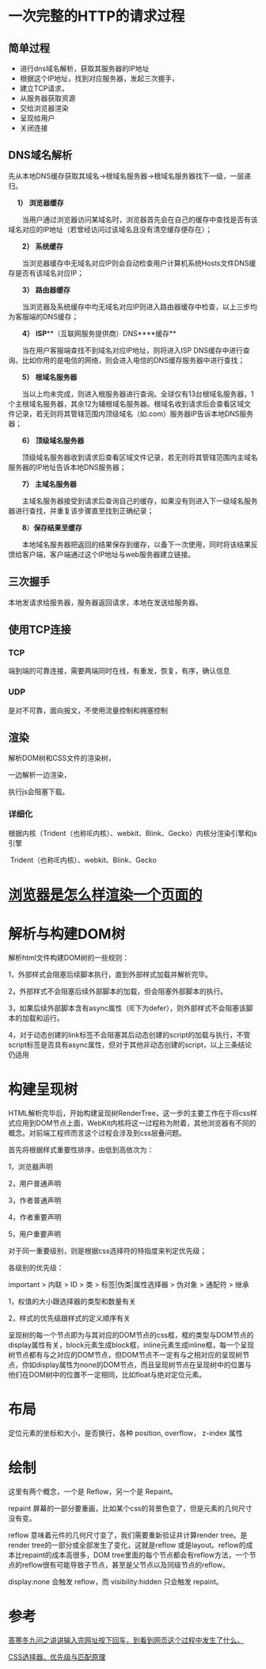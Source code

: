 # 一次完整的HTTP的请求过程

## 简单过程

- 进行dns域名解析，获取其服务器的IP地址
- 根据这个IP地址，找到对应服务器，发起三次握手，
- 建立TCP请求，
- 从服务器获取资源
- 交给浏览器渲染
- 呈现给用户
- 关闭连接

## DNS域名解析

先从本地DNS缓存获取其域名->根域名服务器->根域名服务器找下一级，一层递归。

​	　**1）** **浏览器缓存**

　　当用户通过浏览器访问某域名时，浏览器首先会在自己的缓存中查找是否有该域名对应的IP地址（若曾经访问过该域名且没有清空缓存便存在）；

　　**2）** **系统缓存**

　　当浏览器缓存中无域名对应IP则会自动检查用户计算机系统Hosts文件DNS缓存是否有该域名对应IP；

　　**3）** **路由器缓存**

　　当浏览器及系统缓存中均无域名对应IP则进入路由器缓存中检查，以上三步均为客服端的DNS缓存；

　　**4）** **ISP****（互联网服务提供商）DNS****缓存**

　　当在用户客服端查找不到域名对应IP地址，则将进入ISP DNS缓存中进行查询。比如你用的是电信的网络，则会进入电信的DNS缓存服务器中进行查找；

　　**5）** **根域名服务器**

　　当以上均未完成，则进入根服务器进行查询。全球仅有13台根域名服务器，1个主根域名服务器，其余12为辅根域名服务器。根域名收到请求后会查看区域文件记录，若无则将其管辖范围内顶级域名（如.com）服务器IP告诉本地DNS服务器；

　　**6）** **顶级域名服务器**

　　顶级域名服务器收到请求后查看区域文件记录，若无则将其管辖范围内主域名服务器的IP地址告诉本地DNS服务器；

　　**7）** **主域名服务器**

　　主域名服务器接受到请求后查询自己的缓存，如果没有则进入下一级域名服务器进行查找，并重复该步骤直至找到正确纪录；

　　**8**）**保存结果至缓存**

　　本地域名服务器把返回的结果保存到缓存，以备下一次使用，同时将该结果反馈给客户端，客户端通过这个IP地址与web服务器建立链接。

## 三次握手

本地发请求给服务器，服务器返回请求，本地在发送给服务器。

## 使用TCP连接

### TCP

端到端的可靠连接，需要两端同时在线，有重发，恢复，有序，确认信息

### UDP

是对不可靠，面向报文，不使用流量控制和拥塞控制

## 渲染

解析DOM树和CSS文件的渲染树，

一边解析一边渲染，

执行js会阻塞下载。

### 详细化

根据内核（Trident（也称IE内核）、webkit、Blink、Gecko）内核分渲染引擎和js引擎

​	Trident（也称IE内核）、webkit、Blink、Gecko

# [浏览器是怎么样渲染一个页面的](https://www.cnblogs.com/jesse-band/p/4625633.html)

# **解析与构建DOM树**

解析html文件构建DOM树的一些规则：

1，外部样式会阻塞后续脚本执行，直到外部样式加载并解析完毕。

2，外部样式不会阻塞后续外部脚本的加载，但会阻塞外部脚本的执行。

3，如果后续外部脚本含有async属性（IE下为defer），则外部样式不会阻塞该脚本的加载和运行。

4，对于动态创建的link标签不会阻塞其后动态创建的script的加载与执行，不管script标签是否具有async属性，但对于其他非动态创建的script，以上三条结论仍适用

# **构建呈现树**

HTML解析完毕后，开始构建呈现树RenderTree，这一步的主要工作在于将css样式应用到DOM节点上面，WebKit内核将这一过程称为附着，其他浏览器有不同的概念。对前端工程师而言这个过程会涉及到css层叠问题。

首先将根据样式重要性排序，由低到高依次为：

1，浏览器声明

2，用户普通声明

3，作者普通声明

4，作者重要声明

5，用户重要声明

对于同一重要级别，则是根据css选择符的特指度来判定优先级；

各级别的优先级：

important > 内联 > ID > 类 > 标签|伪类|属性选择器 > 伪对象 > 通配符 > 继承

1，权值的大小跟选择器的类型和数量有关

2，样式的优先级跟样式的定义顺序有关

呈现树的每一个节点即为与其对应的DOM节点的css框，框的类型与DOM节点的display属性有关，block元素生成block框，inline元素生成inline框，每一个呈现树节点都有与之对应的DOM节点，但DOM节点不一定有与之相对应的呈现树节点，你如display属性为none的DOM节点，而且呈现树节点在呈现树中的位置与他们在DOM树中的位置不一定相同，比如float与绝对定位元素。

# **布局** 

定位元素的坐标和大小，是否换行，各种 position, overflow， z-index 属性

# **绘制**

这里有两个概念，一个是 Reflow，另一个是 Repaint。

repaint 屏幕的一部分要重画，比如某个css的背景色变了，但是元素的几何尺寸没有变。

reflow 意味着元件的几何尺寸变了，我们需要重新验证并计算render tree。是render tree的一部分或全部发生了变化，这就是reflow 或是layout。reflow的成本比repaint的成本高很多，DOM tree里面的每个节点都会有reflow方法，一个节点的reflow很有可能导致子节点，甚至是父节点以及同级节点的reflow。

display:none 会触发 reflow，而 visibility:hidden 只会触发 repaint。

# 参考

[答寒冬九问之讲讲输入完网址按下回车，到看到网页这个过程中发生了什么。](http://www.cnblogs.com/dojo-lzz/p/3983335.html)

[CSS选择器、优先级与匹配原理](http://www.cnblogs.com/aaronjs/p/3156809.html)